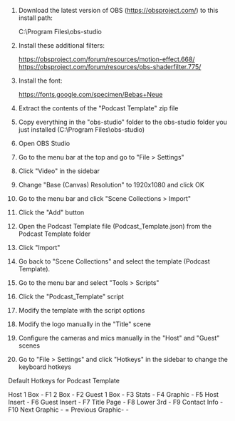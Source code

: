 1. Download the latest version of OBS (https://obsproject.com/) to this install path:

	C:\Program Files\obs-studio

2. Install these additional filters:

	https://obsproject.com/forum/resources/motion-effect.668/
	https://obsproject.com/forum/resources/obs-shaderfilter.775/

3. Install the font:

	https://fonts.google.com/specimen/Bebas+Neue

4. Extract the contents of the "Podcast Template" zip file

5. Copy everything in the "obs-studio" folder to the obs-studio folder you just installed (C:\Program Files\obs-studio)

6. Open OBS Studio

7. Go to the menu bar at the top and go to "File > Settings"

8. Click "Video" in the sidebar

9. Change "Base (Canvas) Resolution" to 1920x1080 and click OK

10. Go to the menu bar and click "Scene Collections > Import"

11. Click the "Add" button

12. Open the Podcast Template file (Podcast_Template.json) from the Podcast Template folder

13. Click "Import"

14. Go back to "Scene Collections" and select the template (Podcast Template).

15. Go to the menu bar and select "Tools > Scripts"

16. Click the "Podcast_Template" script

17. Modify the template with the script options

18. Modify the logo manually in the "Title" scene

19. Configure the cameras and mics manually in the "Host" and "Guest" scenes

20. Go to "File > Settings" and click "Hotkeys" in the sidebar to change the keyboard hotkeys


Default Hotkeys for Podcast Template

Host 1 Box	-	F1
2 Box		-	F2
Guest 1 Box	-	F3
Stats		-	F4
Graphic		-	F5
Host Insert	-	F6
Guest Insert	-	F7
Title Page	-	F8
Lower 3rd 	-	F9
Contact Info 	-	F10
Next Graphic	-	=
Previous Graphic-	-
